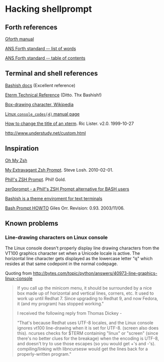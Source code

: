 # Hacking shellprompt #

## Forth references ##
  
[Gforth manual](http://www.complang.tuwien.ac.at/forth/gforth/Docs-html/)
  
[ANS Forth standard -- list of words](https://www.taygeta.com/forth/dpansf.htm)
  
[ANS Forth standard -- table of contents](https://www.taygeta.com/forth/dpans.htm#toc)

## Terminal and shell references ##

[Bashish docs](http://bashish.sourceforge.net/doc.html) (Excellent reference)

[Eterm Technical Reference](http://www.eterm.org/docs/view.php?doc=ref) (Ditto. Thx Bashish!)

[Box-drawing character, Wikipedia](https://en.wikipedia.org/wiki/Box-drawing_character)

[Linux `console_codes(4)` manual page](http://linux.die.net/man/4/console_codes)

[How to change the title of an xterm](http://tldp.org/HOWTO/Xterm-Title.html).
Ric Lister. v2.0. 1999-10-27

<http://www.understudy.net/custom.html>

## Inspiration ##

[Oh My Zsh](https://github.com/robbyrussell/oh-my-zsh)

[My Extravagant Zsh Prompt](http://stevelosh.com/blog/2010/02/my-extravagant-zsh-prompt/). Steve
Losh. 2010-02-01.

[Phil!'s ZSH Prompt](http://aperiodic.net/phil/prompt/). Phil! Gold.

[zer0prompt - a Phil!'s ZSH Prompt alternative for BASH users](https://bbs.archlinux.org/viewtopic.php?id=84386)

[Bashish is a theme enviroment for text terminals](http://bashish.sourceforge.net/screenshot.html)

[Bash Prompt HOWTO](http://en.tldp.org/HOWTO/Bash-Prompt-HOWTO/) Giles
Orr. Revision: 0.93. 2003/11/06.

## Known problems ##

### Line-drawing characters on Linux console ##

The Linux console doesn't properly display line drawing characters
from the VT100 graphics character set when a Unicode locale is
active. The horizontal line character gets displayed as the lowercase
letter "q" which resides at that same codepoint in the normal
codepage.

Quoting from <http://bytes.com/topic/python/answers/40973-line-graphics-linux-console>

> If you call up the minicom menu, it should be surrounded by a nice
> box made up of horizontal and vertical lines, corners, etc. It used to
> work up until Redhat 7. Since upgrading to Redhat 9, and now Fedora,
> it (and my program) has stopped working."
> 
> I received the following reply from Thomas Dickey -
> 
> "That's because Redhat uses UTF-8 locales, and the Linux console
> ignores vt100 line-drawing when it is set for UTF-8. (screen also
> does this).  ncurses checks for $TERM containing "linux" or "screen"
> (since there's no better clues for the breakage) when the encoding is
> UTF-8, and doesn't try to use those escapes (so you would get +'s and
> -'s).  compiling/linking with libncursesw would get the lines back
> for a properly-written program."
